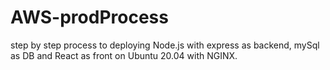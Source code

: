 # AWS-prodProcess
step by step process to deploying Node.js with express as backend, mySql as DB and React as front on Ubuntu 20.04 with NGINX.

